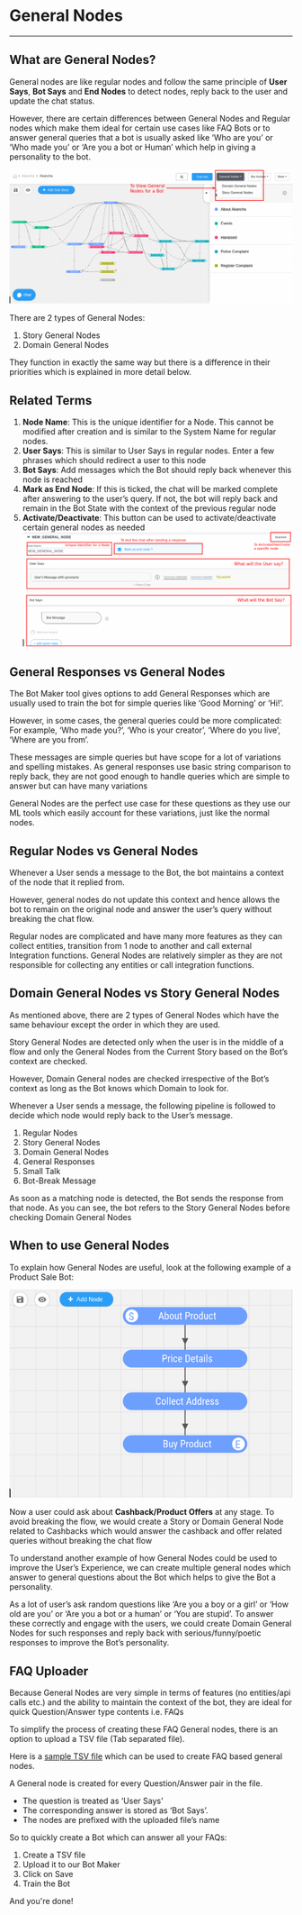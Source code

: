 # General Nodes
----

## What are General Nodes?

General nodes are like regular nodes and follow the same principle of **User Says**, **Bot Says** and **End Nodes** to detect nodes, reply back to the user and update the chat status.

However, there are certain differences between General Nodes and Regular nodes which make them ideal for certain use cases like FAQ Bots or to answer general queries that a bot is usually asked like ‘Who are you’ or ‘Who made you’ or ‘Are you a bot or Human’ which help in giving a personality to the bot.

![General Nodes](general_nodes_open.png "Where to find General Nodes?")

There are 2 types of General Nodes:

1. Story General Nodes
2. Domain General Nodes

They function in exactly the same way but there is a difference in their priorities which is explained in more detail below.


## Related Terms
1. **Node Name**: This is the unique identifier for a Node. This cannot be modified after creation and is similar to the System Name for regular nodes.
2. **User Says**: This is similar to User Says in regular nodes. Enter a few phrases which should redirect a user to this node
3. **Bot Says**: Add messages which the Bot should reply back whenever this node is reached
4. **Mark as End Node**: If this is ticked, the chat will be marked complete after answering to the user’s query. If not, the bot will reply back and remain in the Bot State with the context of the previous regular node
5. **Activate/Deactivate**: This button can be used to activate/deactivate certain general nodes as needed
![General Nodes](general_node_terms.png "How to Create/Edit a General Node?")


## General Responses vs General Nodes
The Bot Maker tool gives options to add General Responses which are usually used to train the bot for simple queries like ‘Good Morning’ or ‘Hi!’.

However, in some cases, the general queries could be more complicated: For example, ‘Who made you?’, ‘Who is your creator’, ‘Where do you live’, ‘Where are you from’.

These messages are simple queries but have scope for a lot of variations and spelling mistakes. As general responses use basic string comparison to reply back, they are not good enough to handle queries which are simple to answer but can have many variations

General Nodes are the perfect use case for these questions as they use our ML tools which easily account for these variations, just like the normal nodes.


## Regular Nodes vs General Nodes
Whenever a User sends a message to the Bot, the bot maintains a context of the node that it replied from.

However, general nodes do not update this context and hence allows the bot to remain on the original node and answer the user’s query without breaking the chat flow.

Regular nodes are complicated and have many more features as they can collect entities, transition from 1 node to another and call external Integration functions. General Nodes are relatively simpler as they are not responsible for collecting any entities or call integration functions.


## Domain General Nodes vs Story General Nodes
As mentioned above, there are 2 types of General Nodes which have the same behaviour except the order in which they are used.

Story General Nodes are detected only when the user is in the middle of a flow and only the General Nodes from the Current Story based on the Bot’s context are checked.

However, Domain General nodes are checked irrespective of the Bot’s context as long as the Bot knows which Domain to look for.

Whenever a User sends a message, the following pipeline is followed to decide which node would reply back to the User’s message.

1. Regular Nodes
2. Story General Nodes
3. Domain General Nodes
4. General Responses
5. Small Talk
6. Bot-Break Message

As soon as a matching node is detected, the Bot sends the response from that node. As you can see, the bot refers to the Story General Nodes before checking Domain General Nodes


## When to use General Nodes
To explain how General Nodes are useful, look at the following example of a Product Sale Bot:

![General Nodes](general_nodes_example1.png "Example Product  Sale Bot")


Now a user could ask about **Cashback/Product Offers** at any stage.
To avoid breaking the flow, we would create a Story or Domain General Node related to Cashbacks which would answer the cashback and offer related queries without breaking the chat flow

To understand another example of how General Nodes could be used to improve the User’s Experience, we can create multiple general nodes which answer to general questions about the Bot which helps to give the Bot a personality.

As a lot of user’s ask random questions like ‘Are you a boy or a girl’ or ‘How old are you’ or ‘Are you a bot or a human’ or ‘You are stupid’. To answer these correctly and engage with the users, we could create Domain General Nodes for such responses and reply back with serious/funny/poetic responses to improve the Bot’s personality.

## FAQ Uploader
Because General Nodes are very simple in terms of features (no entities/api calls etc.) and the ability to maintain the context of the bot, they are ideal for quick Question/Answer type contents i.e. FAQs

To simplify the process of creating these FAQ General nodes, there is an option to upload a TSV file (Tab separated file).

Here is a [sample TSV file](https://haptik-stagingcf.haptikapi.com/docs_haptik/general_nodes_faq.tsv) which can be used to create FAQ based general nodes.

A General node is created for every Question/Answer pair in the file.

* The question is treated as ‘User Says’
* The corresponding answer is stored as ‘Bot Says’.
* The nodes are prefixed with the uploaded file’s name

So to quickly create a Bot which can answer all your FAQs:

1. Create a TSV file
2. Upload it to our Bot Maker
3. Click on Save
4. Train the Bot

And you're done!

